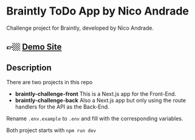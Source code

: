 # Braintly ToDo App by Nico Andrade

Challenge project for Braintly, developed by Nico Andrade.

## 👉🏼 [Demo Site](https://braintly-challenge-front.vercel.app/)

## Description

There are two projects in this repo

-   **braintly-challenge-front** This is a Next.js app for the Front-End.
-   **braintly-challenge-back** Also a Next.js app but only using the route handlers for the API as the Back-End.

Rename `.env.example` to `.env` and fill with the corresponding variables.

Both project starts with `npm run dev`
